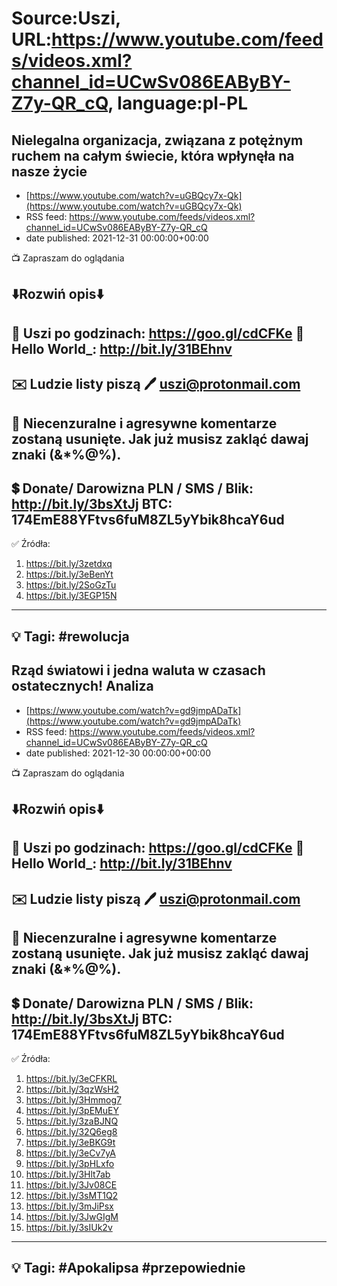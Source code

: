 # Source:Uszi, URL:https://www.youtube.com/feeds/videos.xml?channel_id=UCwSv086EAByBY-Z7y-QR_cQ, language:pl-PL

## Nielegalna organizacja, związana z potężnym ruchem na całym świecie, która wpłynęła na nasze życie
 - [https://www.youtube.com/watch?v=uGBQcy7x-Qk](https://www.youtube.com/watch?v=uGBQcy7x-Qk)
 - RSS feed: https://www.youtube.com/feeds/videos.xml?channel_id=UCwSv086EAByBY-Z7y-QR_cQ
 - date published: 2021-12-31 00:00:00+00:00

📺 Zapraszam do oglądania

⬇️Rozwiń opis⬇️
------------------------------------------------------------
👀 Uszi po godzinach: https://goo.gl/cdCFKe
👀 Hello World_: http://bit.ly/31BEhnv
------------------------------------------------------------
✉️ Ludzie listy piszą 
🖊️ uszi@protonmail.com
------------------------------------------------------------
👺 Niecenzuralne i agresywne komentarze zostaną usunięte.  Jak już musisz zakląć dawaj znaki (&*%@%).
------------------------------------------------------------
💲 Donate/ Darowizna
PLN / SMS / Blik: http://bit.ly/3bsXtJj
BTC: 174EmE88YFtvs6fuM8ZL5yYbik8hcaY6ud
-------------------------------------------------------------
✅ Źródła:
1. https://bit.ly/3zetdxq
2. https://bit.ly/3eBenYt
3. https://bit.ly/2SoGzTu
4. https://bit.ly/3EGP15N
---------------------------------------------------------------
💡 Tagi: #rewolucja
--------------------------------------------------------------

## Rząd światowi i jedna waluta w czasach ostatecznych! Analiza
 - [https://www.youtube.com/watch?v=gd9jmpADaTk](https://www.youtube.com/watch?v=gd9jmpADaTk)
 - RSS feed: https://www.youtube.com/feeds/videos.xml?channel_id=UCwSv086EAByBY-Z7y-QR_cQ
 - date published: 2021-12-30 00:00:00+00:00

📺 Zapraszam do oglądania

⬇️Rozwiń opis⬇️
------------------------------------------------------------
👀 Uszi po godzinach: https://goo.gl/cdCFKe
👀 Hello World_: http://bit.ly/31BEhnv
------------------------------------------------------------
✉️ Ludzie listy piszą 
🖊️ uszi@protonmail.com
------------------------------------------------------------
👺 Niecenzuralne i agresywne komentarze zostaną usunięte.  Jak już musisz zakląć dawaj znaki (&*%@%).
------------------------------------------------------------
💲 Donate/ Darowizna
PLN / SMS / Blik: http://bit.ly/3bsXtJj
BTC: 174EmE88YFtvs6fuM8ZL5yYbik8hcaY6ud
-------------------------------------------------------------
✅ Źródła:
1. https://bit.ly/3eCFKRL
2. https://bit.ly/3qzWsH2
3. https://bit.ly/3Hmmog7
4. https://bit.ly/3pEMuEY
5. https://bit.ly/3zaBJNQ
6. https://bit.ly/32Q6eg8
7. https://bit.ly/3eBKG9t
8. https://bit.ly/3eCv7yA
9. https://bit.ly/3pHLxfo
10. https://bit.ly/3Hlt7ab
11. https://bit.ly/3Jv08CE
12. https://bit.ly/3sMT1Q2
13. https://bit.ly/3mJiPsx
14. https://bit.ly/3JwGIgM
15. https://bit.ly/3sIUk2v
---------------------------------------------------------------
💡 Tagi: #Apokalipsa #przepowiednie
--------------------------------------------------------------

